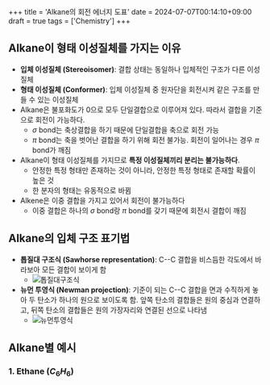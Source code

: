 +++
title = 'Alkane의 회전 에너지 도표'
date = 2024-07-07T00:14:10+09:00
draft = true
tags = ['Chemistry']
+++

## Alkane이 형태 이성질체를 가지는 이유
- **입체 이성질체 (Stereoisomer)**: 결합 상태는 동일하나 입체적인 구조가 다른 이성질체
- **형태 이성질체 (Conformer)**: 입체 이성질체 중 원자단을 회전시켜 같은 구조를 만들 수 있는 이성질체
- Alkane은 불포화도가 0으로 모두 단일결합으로 이루어져 있다.
  따라서 결합을 기준으로 회전이 가능하다.
	- $\sigma$ bond는 축상결합을 하기 때문에 단일결합을 축으로 회전 가능
	- $\pi$ bond는 축을 벗어난 결합을 하기 위해 회전 불가능. 회전이 일어나는 경우 $\pi$ bond가 깨짐
- Alkane이 형태 이성질체를 가지므로 **특정 이성질체끼리 분리는 불가능하다**.
	- 안정한 특정 형태만 존재하는 것이 아니라, 안정한 특정 형태로 존재할 확률이 높은 것
	- 한 분자의 형태는 유동적으로 바뀜
- Alkene은 이중 결합을 가지고 있어서 회전이 불가능하다
	- 이중 결합은 하나의 $\sigma$ bond랑 $\pi$ bond를 갖기 때문에 회전시 결합이 깨짐
## Alkane의 입체 구조 표기법
- **톱질대 구조식 (Sawhorse representation)**: C--C 결합을 비스듬한 각도에서 바라보아 모든 결합이 보이게 함
	- ![톱질대구조식](/images/240707_c2h6-sawhorse2.png)
- **뉴먼 투영식 (Newman projection)**: 기준이 되는 C--C 결합을 면과 수직하게 놓아 두 탄소가 하나의 원으로 보이도록 함. 앞쪽 탄소의 결합들은 원의 중심과 연결하고, 뒤쪽 탄소의 결합들은 원의 가장자리와 연결된 선으로 나타냄
	- ![뉴먼투영식](/images/240707_c2h6-newman.png)


## Alkane별 예시
### 1. Ethane ($C_6 H_6$)
